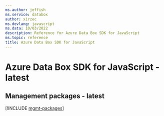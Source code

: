 ```yaml
---
ms.author: jeffish
ms.service: databox
author: xirzec
ms.devlang: javascript
ms.data: 10/03/2022
description: Reference for Azure Data Box SDK for JavaScript
ms.topic: reference
title: Azure Data Box SDK for JavaScript
---
```

# Azure Data Box SDK for JavaScript - latest

## Management packages - latest
[!INCLUDE [mgmt-packages](data-box-mgmt-index.md)]